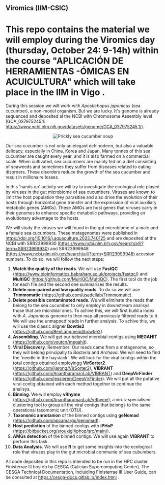 ## Viromics (IIM-CSIC)
# This repo contains the material we will employ during the Viromics day (thursday, October 24: 9-14h) within the course "APLICACIÓN DE HERRAMIENTAS -ÓMICAS EN ACUICULTURA" which will take place in the IIM in Vigo .

During this session we will work with *Apostichopus japonicus* (sea cucumber), a non-model organism. But we are lucky. It's genome is already sequenced and deposited al the NCBI with Chromosome Assembly level (GCA_037975245.1: https://www.ncbi.nlm.nih.gov/datasets/genome/GCA_037975245.1/).

<p align="center">
  <img src="https://github.com/user-attachments/assets/2c647b3c-b843-4e16-8d11-f3974e46fce5" alt="Prickly sea cucumber soup">
</p>

Our sea cucumber is not only an elegant echinoderm, but also a valuable delicacy, especially in China, Korea and Japan. Many tonnes of this sea cucumber are caught every year, and it is also farmed on a commercial scale. When cultivated, sea cucumbers are mainly fed on a diet consisting of seaweeds and sometimes they suffer from diseases related to eating disorders. These disorders reduce the growth of the sea cucumber and result in millionaire losses.

In this 'hands on' activity we will try to investigate the ecological role played by viruses in the gut microbiome of sea cucumbers. Viruses are known to limit the host population they parasitise and also drive the evolution of their hosts through horizontal gene transfer and the expression of viral auxiliary metabolic genes (AMGs). These AMGs are host genes that viruses carry in their genomes to enhance specific metabolic pathways, providing an evolutionary advantage to the hosts.

We will study the viruses we will found in the gut microbiome of a male and a female sea cucumbers. These metagenomes were published in https://doi.org/10.1016/j.aquaculture.2023.740125 and are deposited at the NCBI with SRR23999930 (https://www.ncbi.nlm.nih.gov/search/all/?term=SRR23999930) and SRR23999948 (https://www.ncbi.nlm.nih.gov/search/all/?term=SRR23999948) accesion numbers. To do so, we will follow the next steps:

  1. **Watch the quality of the reads**. We will use **FastQC** (https://www.bioinformatics.babraham.ac.uk/projects/fastqc/) and **MultiQC** (https://github.com/MultiQC/MultiQC). The first tool do the job for each file and the second one summarises the results.
  2. **Delete non-paired and low quality reads**. To do so we will use **Trimmomatic** (https://github.com/usadellab/Trimmomatic).
  3. **Delete possible contaminated reads**. We will eliminate the reads that belong to the sea cucumber to only employ in downstream analisys those that are microbial ones. To achive this, we will first build a index with *A. Japonicus* genome to then map all previously filtered reads to it. We will use the unmapped reads in further analysis. To achive this, we will use the classic aligner **Bowtie2** (https://github.com/BenLangmead/bowtie2). 
  4. **Assembling**. We will get our beloved microbial contigs using **MEGAHIT** (https://github.com/voutcn/megahit).
  5. **Viral Discovery**. Remember! Our reads came from a metagenome, so they will belong principally to *Bacteria* and *Archaea*. We will need to find the 'needle in the haystack'. We will look for the viral contigs within the total contigs obtained employingg **VirSorter2** (https://github.com/jiarong/VirSorter2), **VIBRANT** (https://github.com/AnantharamanLab/VIBRANT) and **DeepVirFinder** (https://github.com/jessieren/DeepVirFinder). We will put all the putative viral contig obtained with each method together to continue the analisys.
  6. **Binning**. We will employ **vRhyme** (https://github.com/AnantharamanLab/vRhyme), a virus-specialised clustering tool to group all the viral contigs that belongs to the same operational taxomomic unit (OTU).
  7. **Taxonomic annotanion** of the binned contigs using **geNomad** (https://github.com/apcamargo/genomad).
  8. **Host prediction** of the binned contigs with **iPHoP** (https://bitbucket.org/srouxjgi/iphop/src/main/).
  9. **AMGs detection** of the binned contigs. We will use again **VIBRANT** to perform this task.
  10. **Data Analysis**. We will use **R** to get some insights into the ecological role that viruses play in the gut microbial communie of sea cubumbers.

All code deposited in this repo is intended to be run in the HPC cluster Finisterrae III hosteb by CESGA (Galician Supercomputing Center). The CESGA Technical Documentation, incluiding Finisterrae III User Guide, can be consulted at https://cesga-docs.gitlab.io/index.html .

